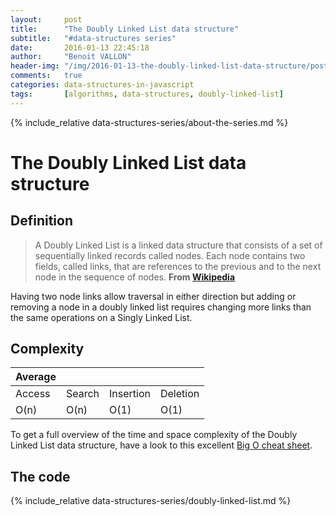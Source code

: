 ```yaml
---
layout:     post
title:      "The Doubly Linked List data structure"
subtitle:   "#data-structures series"
date:       2016-01-13 22:45:18
author:     "Benoit VALLON"
header-img: "/img/2016-01-13-the-doubly-linked-list-data-structure/post-the-doubly-linked-list-data-structure.jpg"
comments:   true
categories: data-structures-in-javascript
tags:       [algorithms, data-structures, doubly-linked-list]
---
```


<p></p>

{% include_relative data-structures-series/about-the-series.md %}

# The Doubly Linked List data structure

## Definition

> A Doubly Linked List is a linked data structure that consists of a set of sequentially linked records called nodes. Each node contains two fields, called links, that are references to the previous and to the next node in the sequence of nodes.
**From [Wikipedia](https://en.wikipedia.org/wiki/Doubly_linked_list)**

Having two node links allow traversal in either direction but adding or removing a node in a doubly linked list requires changing more links than the same operations on a Singly Linked List.

## Complexity

Average ||||
--- | --- | --- | ---
Access|Search|Insertion|Deletion
O(n) | O(n) | O(1) | O(1)

To get a full overview of the time and space complexity of the Doubly Linked List data structure, have a look to this excellent [Big O cheat sheet](http://bigocheatsheet.com/).

## The code


{% include_relative data-structures-series/doubly-linked-list.md %}
